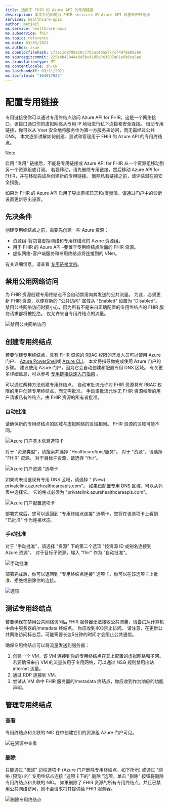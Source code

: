 ```yaml
---
title: 适用于 FHIR 的 Azure API 的专用链接
description: 本文介绍如何为 FHIR services 的 Azure API 设置专用终结点
services: healthcare-apis
author: matjazl
ms.service: healthcare-apis
ms.subservice: fhir
ms.topic: reference
ms.date: 03/03/2021
ms.author: zxue
ms.openlocfilehash: c73e11d8f89e50c77b5a140a5f77c749f8a092b6
ms.sourcegitcommit: 225e4b45844e845bc41d5c043587a61e6b6ce5ae
ms.translationtype: MT
ms.contentlocale: zh-CN
ms.lasthandoff: 03/11/2021
ms.locfileid: "103017925"
---
```

# <a name="configure-private-link"></a>配置专用链接

专用链接使你可以通过专用终结点访问 Azure API for FHIR，这是一个网络接口，该接口通过你的虚拟网络从专用 IP 地址进行私下连接和安全连接。 借助专用链接，你可以从 Vnet 安全地将服务作为第一方服务来访问，而无需经过公共 DNS。 本文逐步讲解如何创建、测试和管理用于 FHIR 的 Azure API 的专用终结点。

>[!Note]
>启用 "专用" 链接后，不能将专用链接或 Azure API for FHIR 从一个资源组移动到另一个资源组或订阅。 若要移动，请先删除专用链接，然后移动 Azure API for FHIR，并在移动完成后创建新的专用链接。 删除私有链接之前，请评估潜在的安全措施。
>
>如果为 FHIR 的 Azure API 启用了导出审核日志和/度量值，请通过门户中的诊断设置更新导出设置。

## <a name="prerequisites"></a>先决条件

创建专用终结点之前，需要先创建一些 Azure 资源：

- 资源组–将包含虚拟网络和专用终结点的 Azure 资源组。
- 用于 FHIR 的 Azure API –要置于专用终结点后面的 FHIR 资源。
- 虚拟网络-客户端服务和专用终结点将连接到的 VNet。

有关详细信息，请查看 [专用链接文档](../../private-link/index.yml)。

## <a name="disable-public-network-access"></a>禁用公用网络访问

为 FHIR 资源创建专用终结点不会自动禁用向其发送的公共流量。 为此，必须更新 FHIR 资源，以便将新的 "公共访问" 属性从 "Enabled" 设置为 "Disabled"。 禁用公共网络访问时要小心，因为所有不是来自正确配置的专用终结点的 FHIR 服务请求都将被拒绝。 仅允许来自专用终结点的流量。

![禁用公共网络访问](media/private-link/private-link-disable.png)

## <a name="create-private-endpoint"></a>创建专用终结点

若要创建专用终结点，具有 FHIR 资源的 RBAC 权限的开发人员可以使用 Azure 门户、 [Azure PowerShell](../../private-link/create-private-endpoint-powershell.md)或 [Azure CLI](../../private-link/create-private-endpoint-cli.md)。 本文将指导你完成使用 Azure 门户的步骤。 建议使用 Azure 门户，因为它会自动创建和配置专用 DNS 区域。 有关更多详细信息，可以参考 [专用链接快速入门指南](../../private-link/create-private-endpoint-portal.md) 。

可以通过两种方法创建专用终结点。 自动审批流允许对 FHIR 资源具有 RBAC 权限的用户创建专用终结点，而无需批准。 手动审批流允许无 FHIR 资源权限的用户请求私有终结点，由 FHIR 资源的所有者批准。

### <a name="auto-approval"></a>自动批准

请确保新的专用终结点的区域与虚拟网络的区域相同。 FHIR 资源的区域可能不同。

![Azure 门户基本信息选项卡](media/private-link/private-link-portal2.png)

对于 "资源类型"，请搜索并选择 "HealthcareApis/服务"。 对于 "资源"，请选择 "FHIR" 资源。 对于目标子资源，请选择 "fhir"。

![Azure 门户资源 "选项卡](media/private-link/private-link-portal1.png)

如果尚未设置现有专用 DNS 区域，请选择 " (New) privatelink.azurehealthcareapis.com"。 如果已配置专用 DNS 区域，可以从列表中选择它。 它的格式必须为 "privatelink.azurehealthcareapis.com"。

![Azure 门户配置选项卡](media/private-link/private-link-portal3.png)

部署完成后，您可以返回到 "专用终结点连接" 选项卡，您将在该选项卡上看到 "已批准" 作为连接状态。

### <a name="manual-approval"></a>手动批准

对于 "手动批准"，请选择 "资源" 下的第二个选项 "按资源 ID 或别名连接到 Azure 资源"。 对于目标子资源，输入 "fhir" 作为 "自动批准"。

![手动批准](media/private-link/private-link-manual.png)

部署完成后，你可以返回到 "专用终结点连接" 选项卡，你可以在该选项卡上批准、拒绝或删除你的连接。

![选项](media/private-link/private-link-options.png)

## <a name="test-private-endpoint"></a>测试专用终结点

若要确保在禁用公共网络访问后 FHIR 服务器无法接收公共流量，请尝试从计算机中命中服务器的/metadata 终结点。 你应收到403禁止访问。 请注意，在更新公共网络访问标志后，可能需要长达5分钟的时间才会阻止公共通信。

确保专用终结点可以将流量发送到服务器：

1. 创建一个 VM，该 VM 连接到你的专用终结点在其上配置的虚拟网络和子网。 若要确保来自 VM 的流量仅用于专用网络，可以通过 NSG 规则禁用出站 internet 流量。
2. 通过 RDP 连接到 VM。
3. 尝试从 VM 命中 FHIR 服务器的/metadata 终结点，你应收到作为响应的功能声明。

## <a name="manage-private-endpoint"></a>管理专用终结点

### <a name="view"></a>查看

专用终结点和关联的 NIC 在中创建它们的资源组 Azure 门户可见。

![在资源中查看](media/private-link/private-link-view.png)

### <a name="delete"></a>删除

只能通过 "概述" 边栏选项卡 (Azure 门户删除专用终结点，如下所示) 或通过 "网络 (预览) 的" 专用终结点连接 "选项卡下的" 删除 "选项。单击 "删除" 按钮将删除专用终结点和关联的 NIC。 如果删除了 FHIR 资源的所有专用终结点，并且已禁用公共网络访问，则不会请求将其提供给 FHIR 服务器。

![删除专用终结点](media/private-link/private-link-delete.png)
